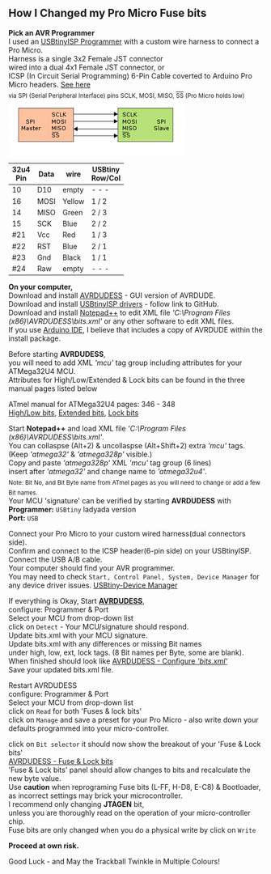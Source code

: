 ## **How I Changed my Pro Micro Fuse bits**

**Pick an AVR Programmer**  
I used an [USBtinyISP Programmer](Pics/USBtinyISP%20Programmer.jpg) with a custom wire harness to connect a Pro Micro.  
Harness is a single 3x2 Female JST connector  
wired into a dual 4x1 Female JST connector, or  
ICSP (In Circuit Serial Programming) 6-Pin Cable coverted to Arduino Pro Micro headers.
[See here](Pics/USBtinyISP-Programmer+DIY-Harness.jpg)  
<sub> via SPI (Serial Peripheral Interface) pins SCLK, MOSI, MISO, <span style="text-decoration: overline">SS</span> (Pro Micro holds low)</sub>  
![SPI](ICSP_Pics/SPI_single_slave.png) <br/>

32u4<br/>Pin |Data |wire   |USBtiny<br/>Row/Col
--- |---- |------ |--------
10  |D10  |empty  | - - -
16  |MOSI |Yellow | 1 / 2
14  |MISO |Green  | 2 / 3
15  |SCK  |Blue   | 2 / 2
#21  |Vcc  |Red    | 1 / 3
#22  |RST  |Blue   | 2 / 1
#23  |Gnd  |Black  | 1 / 1
#24  |Raw  |empty  | - - -



**On your computer,**  
Download and install [AVRDUDESS](https://blog.zakkemble.net/avrdudess-a-gui-for-avrdude/) - GUI version of AVRDUDE.  
Download and install [USBtinyISP drivers](https://learn.adafruit.com/usbtinyisp/download) - follow link to GitHub.   
Download and install [Notepad++](https://notepad-plus-plus.org/) to edit XML file *'C:\Program Files (x86)\AVRDUDESS\bits.xml'* or any other software to edit XML files.  
If you use [Arduino IDE](https://www.arduino.cc/en/Main/Software&), I believe that includes a copy of AVRDUDE within the install package. 

Before starting **AVRDUDESS**,  
you will need to add XML *'mcu'* tag group including attributes for your ATMega32U4 MCU.  
Attributes for High/Low/Extended & Lock bits can be found in the three manual pages listed below  

ATmel manual for ATMega32U4 pages: 346 - 348  
[High/Low bits](ICSP_Pics/ATMega32U4%20-%20Fuse%20bits%20-%20High%20%26%20Low.jpg), 
[Extended bits](ICSP_Pics/ATMega32U4%20-%20Fuse%20bits%20-%20Extended.jpg), 
[Lock bits](ICSP_Pics/ATMega32U4%20-%20Lock%20bits.jpg)  

Start **Notepad++** and load XML file *'C:\Program Files (x86)\AVRDUDESS\bits.xml'*.  
You can collaspse (Alt+2) & uncollaspse (Alt+Shift+2) extra *'mcu'* tags.  
(Keep *'atmega32'* & *'atmega328p'* visible.)  
Copy and paste *'atmega328p'* XML *'mcu'* tag group (6 lines)  
insert after *'atmega32'* and change name to *'atmega32u4'*.  
<sub>Note: Bit No, and Bit Byte name from ATmel pages as you will need to change or add a few Bit names.</sub>  
Your MCU 'signature' can be verified by starting **AVRDUDESS** with  
**Programmer:** `USBtiny` ladyada version  
**Port:** `USB`  

Connect your Pro Micro to your custom wired harness(dual connectors side).  
Confirm and connect to the ICSP header(6-pin side) on your USBtinyISP.  
Connect the USB A/B cable.  
Your computer should find your AVR programmer.  
You may need to check `Start, Control Panel, System, Device Manager` for any device driver issues.
[USBtiny-Device Manager](ICSP_Pics/USBtiny%20-%20Device%20Manager.jpg)  

If everything is Okay, Start **[AVRDUDESS](ICSP_Pics/AVRDUDESS.jpg)**,  
configure: Programmer & Port  
Select your MCU from drop-down list  
click on `Detect` - Your MCU/signature should respond.  
Update bits.xml with your MCU signature.   
Update bits.xml with any differences or missing Bit names  
under high, low, ext, lock tags. (8 Bit names per Byte, some are blank).  
When finished should look like [AVRDUDESS - Configure *'bits.xml'*](ICSP_Pics/AVRDUDESS%20bits.xml%20file%20update%20for%20Fuse%20%26%20Lock%20Bits.jpg)  
Save your updated bits.xml file.  

Restart AVRDUDESS  
configure: Programmer & Port  
Select your MCU from drop-down list  
click on `Read` for both 'Fuses & lock bits'  
click on `Manage` and save a preset for your Pro Micro - also write down your defaults programmed into your micro-controller.  

click on `Bit selector` it should now show the breakout of your 'Fuse & Lock bits'  
[AVRDUDESS - Fuse & Lock bits](ICSP_Pics/AVRDUDESS%20Fuse%20%26%20Lock%20Bits.jpg)  
'Fuse & Lock bits' panel should allow changes to bits and recalculate the new byte value.  
Use **caution** when reprograming Fuse bits (L-FF, H-D8, E-C8) & Bootloader,  
as incorrect settings may brick your microcontroller.  
I recommend only changing **JTAGEN** bit,  
unless you are thoroughly read on the operation of your micro-controller chip.  
Fuse bits are only changed when you do a physical write by click on `Write`  

**Proceed at own risk.**  

Good Luck - and May the Trackball Twinkle in Multiple Colours!
